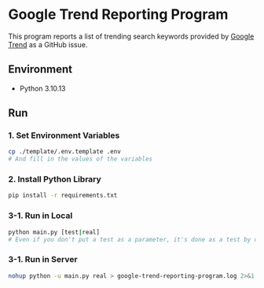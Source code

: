 # Google Trend Reporting Program
This program reports a list of trending search keywords provided by [Google Trend](https://trends.google.com/trends/trendingsearches/daily) as a GitHub issue.

## Environment
- Python 3.10.13

## Run

### 1. Set Environment Variables
```bash
cp ./template/.env.template .env
# And fill in the values of the variables
```

### 2. Install Python Library
```bash
pip install -r requirements.txt
```

### 3-1. Run in Local
```bash
python main.py [test|real]
# Even if you don't put a test as a parameter, it's done as a test by default
```

### 3-1. Run in Server
```bash
nohup python -u main.py real > google-trend-reporting-program.log 2>&1 < /dev/null &
```